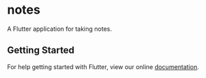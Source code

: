# notes

A Flutter application for taking notes.

## Getting Started

For help getting started with Flutter, view our online
[documentation](https://flutter.io/).
